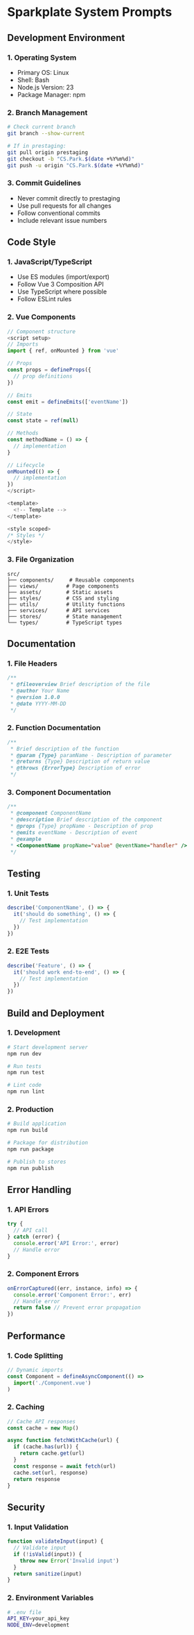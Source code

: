 # Sparkplate System Prompts

## Development Environment

### 1. Operating System
- Primary OS: Linux
- Shell: Bash
- Node.js Version: 23
- Package Manager: npm

### 2. Branch Management
```bash
# Check current branch
git branch --show-current

# If in prestaging:
git pull origin prestaging
git checkout -b "CS.Park.$(date +%Y%m%d)"
git push -u origin "CS.Park.$(date +%Y%m%d)"
```

### 3. Commit Guidelines
- Never commit directly to prestaging
- Use pull requests for all changes
- Follow conventional commits
- Include relevant issue numbers

## Code Style

### 1. JavaScript/TypeScript
- Use ES modules (import/export)
- Follow Vue 3 Composition API
- Use TypeScript where possible
- Follow ESLint rules

### 2. Vue Components
```javascript
// Component structure
<script setup>
// Imports
import { ref, onMounted } from 'vue'

// Props
const props = defineProps({
  // prop definitions
})

// Emits
const emit = defineEmits(['eventName'])

// State
const state = ref(null)

// Methods
const methodName = () => {
  // implementation
}

// Lifecycle
onMounted(() => {
  // implementation
})
</script>

<template>
  <!-- Template -->
</template>

<style scoped>
/* Styles */
</style>
```

### 3. File Organization
```
src/
├── components/     # Reusable components
├── views/         # Page components
├── assets/        # Static assets
├── styles/        # CSS and styling
├── utils/         # Utility functions
├── services/      # API services
├── stores/        # State management
└── types/         # TypeScript types
```

## Documentation

### 1. File Headers
```javascript
/**
 * @fileoverview Brief description of the file
 * @author Your Name
 * @version 1.0.0
 * @date YYYY-MM-DD
 */
```

### 2. Function Documentation
```javascript
/**
 * Brief description of the function
 * @param {Type} paramName - Description of parameter
 * @returns {Type} Description of return value
 * @throws {ErrorType} Description of error
 */
```

### 3. Component Documentation
```javascript
/**
 * @component ComponentName
 * @description Brief description of the component
 * @props {Type} propName - Description of prop
 * @emits eventName - Description of event
 * @example
 * <ComponentName propName="value" @eventName="handler" />
 */
```

## Testing

### 1. Unit Tests
```javascript
describe('ComponentName', () => {
  it('should do something', () => {
    // Test implementation
  })
})
```

### 2. E2E Tests
```javascript
describe('Feature', () => {
  it('should work end-to-end', () => {
    // Test implementation
  })
})
```

## Build and Deployment

### 1. Development
```bash
# Start development server
npm run dev

# Run tests
npm run test

# Lint code
npm run lint
```

### 2. Production
```bash
# Build application
npm run build

# Package for distribution
npm run package

# Publish to stores
npm run publish
```

## Error Handling

### 1. API Errors
```javascript
try {
  // API call
} catch (error) {
  console.error('API Error:', error)
  // Handle error
}
```

### 2. Component Errors
```javascript
onErrorCaptured((err, instance, info) => {
  console.error('Component Error:', err)
  // Handle error
  return false // Prevent error propagation
})
```

## Performance

### 1. Code Splitting
```javascript
// Dynamic imports
const Component = defineAsyncComponent(() =>
  import('./Component.vue')
)
```

### 2. Caching
```javascript
// Cache API responses
const cache = new Map()

async function fetchWithCache(url) {
  if (cache.has(url)) {
    return cache.get(url)
  }
  const response = await fetch(url)
  cache.set(url, response)
  return response
}
```

## Security

### 1. Input Validation
```javascript
function validateInput(input) {
  // Validate input
  if (!isValid(input)) {
    throw new Error('Invalid input')
  }
  return sanitize(input)
}
```

### 2. Environment Variables
```bash
# .env file
API_KEY=your_api_key
NODE_ENV=development
``` 